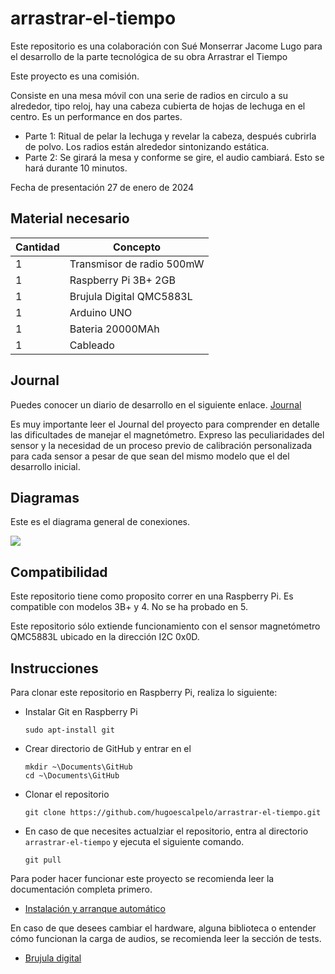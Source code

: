 # arrastrar-el-tiempo
Este repositorio es una colaboración con Sué Monserrar Jacome Lugo para el desarrollo de la parte tecnológica de su obra Arrastrar el Tiempo

Este proyecto es una comisión.

Consiste en una mesa móvil con una serie de radios en circulo a su alrededor, tipo reloj, hay una cabeza cubierta de hojas de lechuga en el centro. Es un performance en dos partes.
- Parte 1: Ritual de pelar la lechuga y revelar la cabeza, después cubrirla de polvo. Los radios están alrededor sintonizando estática.
- Parte 2: Se girará la mesa y conforme se gire, el audio cambiará. Esto se hará durante 10 minutos.

Fecha de presentación 27 de enero de 2024

## Material necesario

| Cantidad | Concepto |
|----------|----------|
|1|Transmisor de radio 500mW|
|1|Raspberry Pi 3B+ 2GB|
|1|Brujula Digital QMC5883L|
|1|Arduino UNO|
|1|Bateria 20000MAh|
|1|Cableado|

## Journal

Puedes conocer un diario de desarrollo en el siguiente enlace.
[Journal](https://github.com/hugoescalpelo/arrastrar-el-tiempo/blob/main/README.md)

Es muy importante leer el Journal del proyecto para comprender en detalle las dificultades de manejar el magnetómetro. Expreso las peculiaridades del sensor y la necesidad de un proceso previo de calibración personalizada para cada sensor a pesar de que sean del mismo modelo que el del desarrollo inicial.

## Diagramas

Este es el diagrama general de conexiones. 

![](https://github.com/hugoescalpelo/arrastrar-el-tiempo/blob/main/Im%C3%A1genes/Diagrama%20general%20Arrastrar%20el%20Tiempo.png?raw=true)

## Compatibilidad

Este repositorio tiene como proposito correr en una Raspberry Pi. Es compatible con modelos 3B+ y 4. No se ha probado en 5.

Este repositorio sólo extiende funcionamiento con el sensor magnetómetro QMC5883L ubicado en la dirección I2C 0x0D.

## Instrucciones

Para clonar este repositorio en Raspberry Pi, realiza lo siguiente:
- Instalar Git en Raspberry Pi
    ```
    sudo apt-install git
    ```
- Crear directorio de GitHub y entrar en el
    ```
    mkdir ~\Documents\GitHub
    cd ~\Documents\GitHub
    ```
- Clonar el repositorio
    ```
    git clone https://github.com/hugoescalpelo/arrastrar-el-tiempo.git
    ```
- En caso de que necesites actualziar el repositorio, entra al directorio `arrastrar-el-tiempo` y ejecuta el siguiente comando.
    ```
    git pull
    ```

Para poder hacer funcionar este proyecto se recomienda leer la documentación completa primero.

- [Instalación y arranque automático](https://github.com/hugoescalpelo/arrastrar-el-tiempo/blob/main/Python/README.md)

En caso de que desees cambiar el hardware, alguna biblioteca o entender cómo funcionan la carga de audios, se recomienda leer la sección de tests.

- [Brujula digital](https://github.com/hugoescalpelo/arrastrar-el-tiempo/blob/main/Python/magnetometer.md)